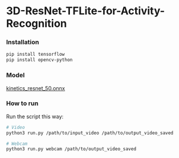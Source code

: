 # 3D-ResNet-TFLite-for-Activity-Recognition

### Installation
```sh
pip install tensorflow
pip install opencv-python
```
### Model

[kinetics_resnet_50.onnx]()

### How to run
Run the script this way:

```sh
# Video
python3 run.py /path/to/input_video /path/to/output_video_saved

# Webcam
python3 run.py webcam /path/to/output_video_saved
```
